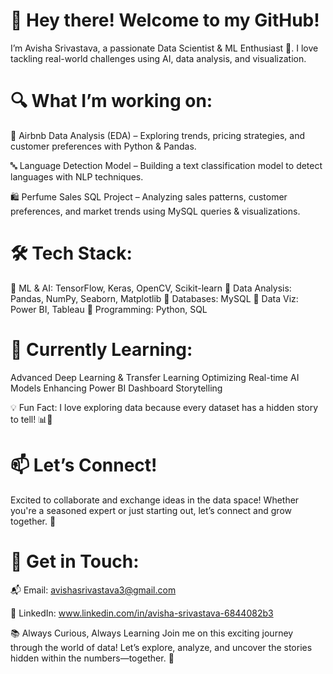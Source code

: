 # 👋 Hey there! Welcome to my GitHub!

I’m Avisha Srivastava, a passionate Data Scientist & ML Enthusiast 🚀. I love tackling real-world challenges using AI, data analysis, and visualization.

# 🔍 What I’m working on:

🏡 Airbnb Data Analysis (EDA) – Exploring trends, pricing strategies, and customer preferences with Python & Pandas.

🔤 Language Detection Model – Building a text classification model to detect languages with NLP techniques.

🛍️ Perfume Sales SQL Project – Analyzing sales patterns, customer preferences, and market trends using MySQL queries & visualizations.

# 🛠️ Tech Stack:

📌 ML & AI: TensorFlow, Keras, OpenCV, Scikit-learn
📌 Data Analysis: Pandas, NumPy, Seaborn, Matplotlib
📌 Databases: MySQL
📌 Data Viz: Power BI, Tableau
📌 Programming: Python, SQL

# 🌱 Currently Learning:

Advanced Deep Learning & Transfer Learning
Optimizing Real-time AI Models
Enhancing Power BI Dashboard Storytelling

💡 Fun Fact:
I love exploring data because every dataset has a hidden story to tell! 📊📖

# 📫 Let’s Connect!

Excited to collaborate and exchange ideas in the data space! Whether you're a seasoned expert or just starting out, let’s connect and grow together. 🚀

# 📧 Get in Touch:

📬 Email: avishasrivastava3@gmail.com

🔗 LinkedIn: www.linkedin.com/in/avisha-srivastava-6844082b3

📚 Always Curious, Always Learning
Join me on this exciting journey through the world of data! Let’s explore, analyze, and uncover the stories hidden within the numbers—together. 🚀














